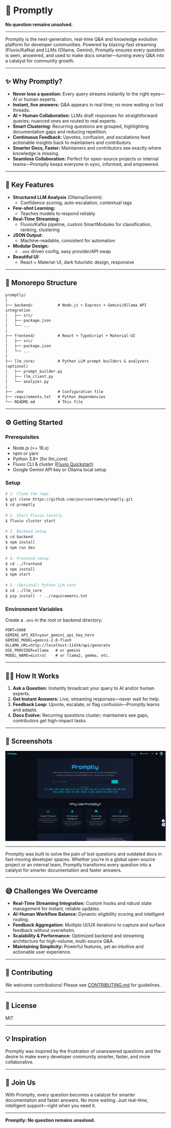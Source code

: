 # 🚀 Promptly

**No question remains unsolved.**

---

Promptly is the next-generation, real-time Q&A and knowledge evolution platform for developer communities. Powered by blazing-fast streaming (Fluvio/Kafka) and LLMs (Ollama, Gemini), Promptly ensures every question is seen, answered, and used to make docs smarter—turning every Q&A into a catalyst for community growth.

---

## ✨ Why Promptly?

- **Never lose a question:** Every query streams instantly to the right eyes—AI or human experts.
- **Instant, live answers:** Q&A appears in real time; no more waiting or lost threads.
- **AI + Human Collaboration:** LLMs draft responses for straightforward queries; nuanced ones are routed to real experts.
- **Smart Clustering:** Recurring questions are grouped, highlighting documentation gaps and reducing repetition.
- **Continuous Feedback:** Upvotes, confusion, and escalations feed actionable insights back to maintainers and contributors.
- **Smarter Docs, Faster:** Maintainers and contributors see exactly where knowledge is missing.
- **Seamless Collaboration:** Perfect for open-source projects or internal teams—Promptly keeps everyone in sync, informed, and empowered.

---

## 🧠 Key Features

- **Structured LLM Analysis** (Ollama/Gemini):
  - Confidence scoring, auto-escalation, contextual tags
- **Few-shot Learning:**
  - Teaches models to respond reliably
- **Real-Time Streaming:**
  - Fluvio/Kafka pipeline, custom SmartModules for classification, ranking, clustering
- **JSON Output:**
  - Machine-readable, consistent for automation
- **Modular Design:**
  - `.env` driven config, easy provider/API swap
- **Beautiful UI:**
  - React + Material-UI, dark futuristic design, responsive

---

## 📁 Monorepo Structure

```
promptly/
│
├── backend/           # Node.js + Express + Gemini/Ollama API integration
│   ├── src/
│   ├── package.json
│   └── ...
│
├── frontend/          # React + TypeScript + Material-UI
│   ├── src/
│   ├── package.json
│   └── ...
│
├── llm_core/          # Python LLM prompt builders & analyzers (optional)
│   ├── prompt_builder.py
│   ├── llm_client.py
│   └── analyzer.py
│
├── .env               # Configuration file
├── requirements.txt   # Python dependencies
└── README.md          # This file
```

---

## ⚙️ Getting Started

### Prerequisites
- Node.js (>= 16.x)
- npm or yarn
- Python 3.8+ (for llm_core)
- Fluvio CLI & cluster ([Fluvio Quickstart](https://fluvio.io/docs/getting-started/))
- Google Gemini API key or Ollama local setup

### Setup

```bash
# 1. Clone the repo
$ git clone https://github.com/yourusername/promptly.git
$ cd promptly

# 2. Start Fluvio locally
$ fluvio cluster start

# 3. Backend setup
$ cd backend
$ npm install
$ npm run dev

# 4. Frontend setup
$ cd ../frontend
$ npm install
$ npm start

# 5. (Optional) Python LLM core
$ cd ../llm_core
$ pip install -r ../requirements.txt
```

### Environment Variables

Create a `.env` in the root or backend directory:

```dotenv
PORT=5000
GEMINI_API_KEY=your_gemini_api_key_here
GEMINI_MODEL=gemini-2.0-flash
OLLAMA_URL=http://localhost:11434/api/generate
USE_PROVIDER=ollama   # or gemini
MODEL_NAME=mistral    # or llama2, gemma, etc.
```

---

## 🏄‍♂️ How It Works

1. **Ask a Question:** Instantly broadcast your query to AI and/or human experts.
2. **Get Instant Answers:** Live, streaming responses—never wait for help.
3. **Feedback Loop:** Upvote, escalate, or flag confusion—Promptly learns and adapts.
4. **Docs Evolve:** Recurring questions cluster; maintainers see gaps, contributors get high-impact tasks.

---

## 📸 Screenshots

![Home Page Screenshot](screenshots/main1.jpg)

---

Promptly was built to solve the pain of lost questions and outdated docs in fast-moving developer spaces. Whether you’re in a global open-source project or an internal team, Promptly transforms every question into a catalyst for smarter documentation and faster answers.

---

## 😅 Challenges We Overcame

- **Real-Time Streaming Integration:** Custom hooks and robust state management for instant, reliable updates.
- **AI-Human Workflow Balance:** Dynamic eligibility scoring and intelligent routing.
- **Feedback Aggregation:** Multiple UI/UX iterations to capture and surface feedback without overwhelm.
- **Scalability & Performance:** Optimized backend and streaming architecture for high-volume, multi-source Q&A.
- **Maintaining Simplicity:** Powerful features, yet an intuitive and actionable user experience.

---

## 🤝 Contributing

We welcome contributions! Please see [CONTRIBUTING.md](CONTRIBUTING.md) for guidelines.

---

## 📄 License

MIT

---

## 💡 Inspiration

Promptly was inspired by the frustration of unanswered questions and the desire to make every developer community smarter, faster, and more collaborative.

---

## 🙌 Join Us

With Promptly, every question becomes a catalyst for smarter documentation and faster answers. No more waiting. Just real-time, intelligent support—right when you need it.

---

**Promptly: No question remains unsolved.**

